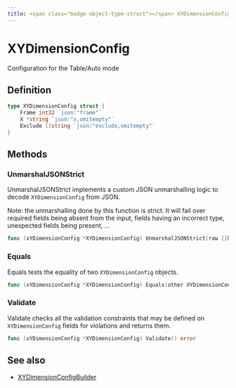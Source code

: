 ```yaml
---
title: <span class="badge object-type-struct"></span> XYDimensionConfig
---
```

# <span class="badge object-type-struct"></span> XYDimensionConfig

Configuration for the Table/Auto mode

## Definition

```go
type XYDimensionConfig struct {
    Frame int32 `json:"frame"`
    X *string `json:"x,omitempty"`
    Exclude []string `json:"exclude,omitempty"`
}
```
## Methods

### <span class="badge object-method"></span> UnmarshalJSONStrict

UnmarshalJSONStrict implements a custom JSON unmarshalling logic to decode `XYDimensionConfig` from JSON.

Note: the unmarshalling done by this function is strict. It will fail over required fields being absent from the input, fields having an incorrect type, unexpected fields being present, …

```go
func (xYDimensionConfig *XYDimensionConfig) UnmarshalJSONStrict(raw []byte) error
```

### <span class="badge object-method"></span> Equals

Equals tests the equality of two `XYDimensionConfig` objects.

```go
func (xYDimensionConfig *XYDimensionConfig) Equals(other XYDimensionConfig) bool
```

### <span class="badge object-method"></span> Validate

Validate checks all the validation constraints that may be defined on `XYDimensionConfig` fields for violations and returns them.

```go
func (xYDimensionConfig *XYDimensionConfig) Validate() error
```

## See also

 * <span class="badge builder"></span> [XYDimensionConfigBuilder](./builder-XYDimensionConfigBuilder.md)
